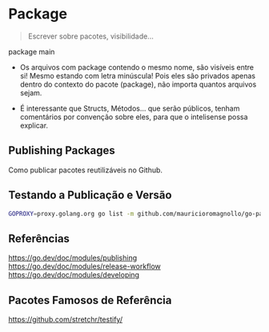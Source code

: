 # Package

> Escrever sobre pacotes, visibilidade...

package main

- Os arquivos com package contendo o mesmo nome, são visíveis entre si! Mesmo estando com letra minúscula! Pois eles são privados apenas dentro do contexto do pacote (package), não importa quantos arquivos sejam.

- É interessante que Structs, Métodos... que serão públicos, tenham comentários por convenção sobre eles, para que o intelisense possa explicar.

## Publishing Packages

Como publicar pacotes reutilizáveis no Github.

## Testando a Publicação e Versão

```sh
GOPROXY=proxy.golang.org go list -m github.com/mauricioromagnollo/go-packages@v0.2.0
```

## Referências

https://go.dev/doc/modules/publishing
https://go.dev/doc/modules/release-workflow
https://go.dev/doc/modules/developing

## Pacotes Famosos de Referência

https://github.com/stretchr/testify/
